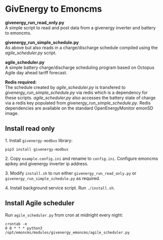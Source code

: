 # GivEnergy to Emoncms 

**givenergy_run_read_only.py**<br>
A simple script to read and post data from a givenergy inverter and battery to emoncms.

**givenergy_run_simple_schedule.py**<br>
As above but also reads in a charge/discharge schedule compiled using the *agile_scheduler.py* script.

**agile_scheduler.py**<br>
A simple battery charge/discharge scheduling program based on Octopus Agile day ahead tariff forecast. 

**Redis required:**<br>
The schedule created by *agile_scheduler.py* is transfered to *givenergy_run_simple_schedule.py* via redis which is a dependency for these scripts.
*agile_scheduler.py* also accesses the battery state of charge via a redis key populated from *givenergy_run_simple_schedule.py*.
Redis dependencies are available on the standard OpenEnergyMonitor emonSD image.

## Install read only

1\. Install `givenergy-modbus` library:

    pip3 install givenergy-modbus

2\. Copy `example.config.ini` and rename to `config.ini`. Configure emoncms apikey and givenergy inverter ip address.

3\. Modify `install.sh` to run either `givenergy_run_read_only.py` or `givenergy_run_simple_schedule.py` as required.

4\. Install background service script. Run `./install.sh`.

## Install Agile scheduler

Run `agile_scheduler.py` from cron at midnight every night:

    crontab -e
    0 0 * * * python3 /opt/emoncms/modules/givenergy_emoncms/agile_scheduler.py
